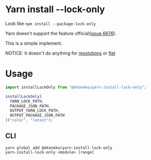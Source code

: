# Yarn install --lock-only

Look like `npm install --package-lock-only`

Yarn doesn't support the feature official([issue 6676](https://github.com/yarnpkg/yarn/issues/6676)).

This is a simple implement.

NOTICE: It doesn't do anything for [resolutions](https://yarnpkg.com/lang/en/docs/selective-version-resolutions/) or [flat](https://yarnpkg.com/lang/en/docs/cli/install/#toc-yarn-install-flat)

# Usage

```ts
import installLockOnly from "@ekoneko/yarn-install-lock-only";

installLockOnly(
  YARN_LOCK_PATH,
  PACKAGE_JSON_PATH,
  OUTPUT_YARN_LOCK_PATH,
  OUTPUT_PACKAGE_JSON_PATH
)("color", "latest");
```

## CLI

```
yarn global add @ekoneko/yarn-install-lock-only
yarn-install-lock-only <module> [range]
```
